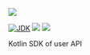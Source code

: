 [![](https://github.com/wutsi/user-sdk-kotlin/actions/workflows/master.yml/badge.svg)](https://github.com/wutsi/user-sdk-kotlin/actions/workflows/master.yml)

[![JDK](https://img.shields.io/badge/jdk-11-brightgreen.svg)](https://jdk.java.net/11/)
[![](https://img.shields.io/badge/maven-3.6-brightgreen.svg)](https://maven.apache.org/download.cgi)
![](https://img.shields.io/badge/language-kotlin-blue.svg)

Kotlin SDK of user API

